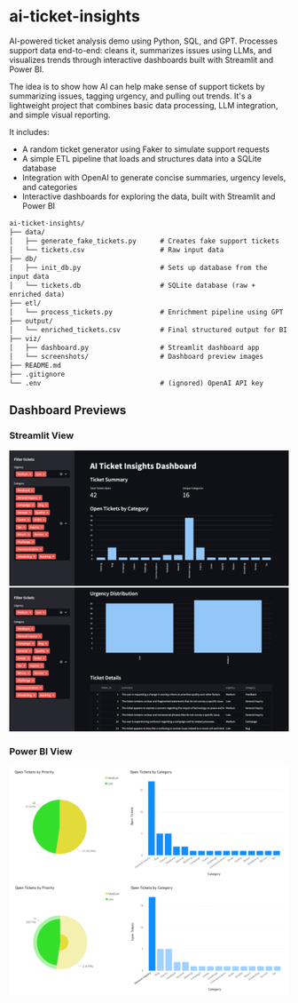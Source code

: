 # ai-ticket-insights
AI-powered ticket analysis demo using Python, SQL, and GPT. Processes support data end-to-end: cleans it, summarizes issues using LLMs, and visualizes trends through interactive dashboards built with Streamlit and Power BI.

The idea is to show how AI can help make sense of support tickets by summarizing issues, tagging urgency, and pulling out trends. It's a lightweight project that combines basic data processing, LLM integration, and simple visual reporting.

It includes:
- A random ticket generator using Faker to simulate support requests
- A simple ETL pipeline that loads and structures data into a SQLite database
- Integration with OpenAI to generate concise summaries, urgency levels, and categories
- Interactive dashboards for exploring the data, built with Streamlit and Power BI

```text
ai-ticket-insights/
├── data/
│   ├── generate_fake_tickets.py      # Creates fake support tickets
│   └── tickets.csv                   # Raw input data
├── db/
│   ├── init_db.py                    # Sets up database from the input data
│   └── tickets.db                    # SQLite database (raw + enriched data)
├── etl/
│   └── process_tickets.py            # Enrichment pipeline using GPT
├── output/
│   └── enriched_tickets.csv          # Final structured output for BI
├── viz/
│   ├── dashboard.py                  # Streamlit dashboard app
│   └── screenshots/                  # Dashboard preview images
├── README.md
├── .gitignore
└── .env                              # (ignored) OpenAI API key
```

## Dashboard Previews

<h3>Streamlit View</h3>
<img src="viz/screenshots/streamlit_view_2.png" style="max-width: 100%; height: auto;">
<img src="viz/screenshots/streamlit_view_1.png" style="max-width: 100%; height: auto;">

<h3>Power BI View</h3>
<img src="viz/screenshots/enhanced_tickets_powerbi_1.png" style="max-width: 100%; height: auto;">
<img src="viz/screenshots/enhanced_tickets_powerbi_2.png" style="max-width: 100%; height: auto;">
